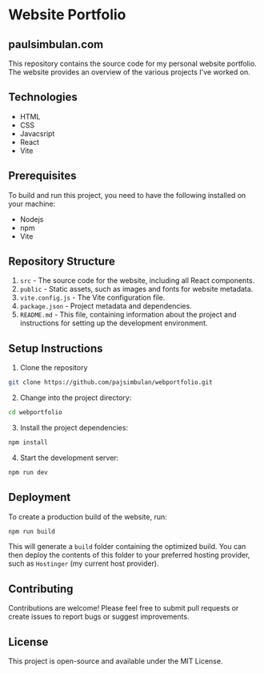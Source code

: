 # Website Portfolio
## paulsimbulan.com

This repository contains the source code for my personal website portfolio.  The website provides an overview of the various projects I've worked on.

## Technologies
 - HTML
 - CSS
 - Javacsript 
 - React
 - Vite

 ## Prerequisites

 To build and run this project, you need to have the following installed on your machine:
  - Nodejs
  - npm
  - Vite

## Repository Structure
1. `src` - The source code for the website, including all React components.
2. `public` - Static assets, such as images and fonts for website metadata.
3. `vite.config.js` - The Vite configuration file.
4. `package.json` - Project metadata and dependencies.
5. `README.md` - This file, containing information about the project and instructions for setting up the development environment.

## Setup Instructions
1. Clone the repository 
```sh
git clone https://github.com/pajsimbulan/webportfolio.git
```

2. Change into the project directory:
```sh
cd webportfolio
```

3. Install the project dependencies:
```sh
npm install
```

4. Start the development server:
```sh
npm run dev
```

## Deployment
To create a production build of the website, run:
```sh
npm run build
```

This will generate a `build` folder containing the optimized build. You can then deploy the contents of this folder to your preferred hosting provider, such as `Hostinger` (my current host provider).

## Contributing
Contributions are welcome! Please feel free to submit pull requests or create issues to report bugs or suggest improvements.

## License
This project is open-source and available under the MIT License.
